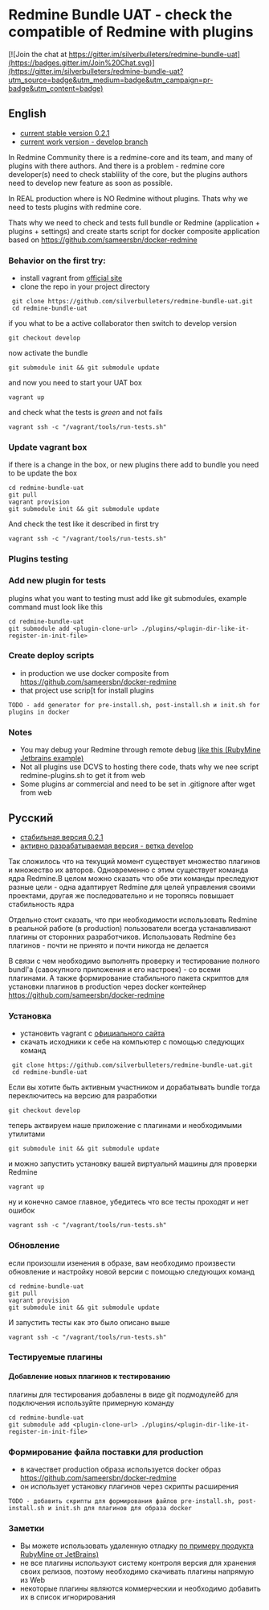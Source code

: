 # Redmine Bundle UAT - check the compatible of Redmine with plugins

[![Join the chat at https://gitter.im/silverbulleters/redmine-bundle-uat](https://badges.gitter.im/Join%20Chat.svg)](https://gitter.im/silverbulleters/redmine-bundle-uat?utm_source=badge&utm_medium=badge&utm_campaign=pr-badge&utm_content=badge)

## English

* [current stable version 0.2.1](https://github.com/silverbulleters/redmine-bundle-uat/releases/tag/0.2.1)
* [сurrent work version - develop branch](https://github.com/silverbulleters/redmine-bundle-uat/tree/develop)

In Redmine Community there is a redmine-core and its team, and many of plugins with there authors. And there is a problem - redmine core developer(s) need to check stablility of the core, but the plugins authors need to develop new feature as soon as possible.

In REAL production where is NO Redmine without plugins. Thats why we need to tests plugins with redmine core.

Thats why we need to check and tests full bundle or Redmine (application + plugins + settings) and create starts script for docker composite application based on https://github.com/sameersbn/docker-redmine

### Behavior on the first try:

* install vagrant from [official site](https://www.vagrantup.com/downloads.html)
* clone the repo in your project directory

```Shell
 git clone https://github.com/silverbulleters/redmine-bundle-uat.git
 cd redmine-bundle-uat
 ```

if you what to be a active collaborator then switch to develop version

```Shell
git checkout develop
```

now activate the bundle

```Shell
git submodule init && git submodule update
```

and now you need to start your UAT box

```Shell
vagrant up
```

and check what the tests is *green* and not fails

```Shell
vagrant ssh -c "/vagrant/tools/run-tests.sh"
```

### Update vagrant box

if there is a change in the box, or new plugins there add to bundle you need to be update the box

```Shell
cd redmine-bundle-uat
git pull 
vagrant provision
git submodule init && git submodule update
```

And check the test like it described in first try

```Shell
vagrant ssh -c "/vagrant/tools/run-tests.sh"
```

### Plugins testing

### Add new plugin for tests

plugins what you want to testing must add like git submodules, example command must look like this

```Shell
cd redmine-bundle-uat
git submodule add <plugin-clone-url> ./plugins/<plugin-dir-like-it-register-in-init-file>
```

### Create deploy scripts

* in production we use docker composite from https://github.com/sameersbn/docker-redmine
* that project use scrip[t for install plugins

~~~
TODO - add generator for pre-install.sh, post-install.sh и init.sh for plugins in docker
~~~

### Notes

* You may debug your Redmine through remote debug [like this (RubyMine Jetbrains example)](https://www.jetbrains.com/ruby/help/remote-debugging.html)
* Not all plugins use DCVS to hosting there code, thats why we nee script redmine-plugins.sh to get it from web
* Some plugins ar commercial and need to be set in .gitignore after wget from web

## Русский

* [стабильная версия 0.2.1](https://github.com/silverbulleters/redmine-bundle-uat/releases/tag/0.2.1)
* [активно разрабатываемая версия - ветка develop](https://github.com/silverbulleters/redmine-bundle-uat/tree/develop)

Так сложилось что на текущий момент существует множество плагинов и множество их авторов. Одновременно с этим существует команда ядра Redmine.В целом можно сказать что обе эти команды преследуют разные цели - одна адаптирует Redmine для целей управления своими проектами, другая же последовательно и не торопясь повышает стабильность ядра 

Отдельно стоит сказать, что при необходимости использовать Redmine в реальной работе (в production) пользователи всегда устанавливают плагины от сторонних разработчиков. Использовать Redmine без плагинов - почти не принято и почти никогда не делается

В связи с чем необходимо выполнять проверку и тестирование полного bundl'а (савокупного приложения и его настроек) - со всеми плагинами. А также формирование стабильного пакета скриптов для установки плагинов в production через docker контейнер https://github.com/sameersbn/docker-redmine

### Установка

* установить vagrant с [официального сайта](https://www.vagrantup.com/downloads.html)
* скачать исходники к себе на компьютер с помощью следующих команд

```Shell
 git clone https://github.com/silverbulleters/redmine-bundle-uat.git
 cd redmine-bundle-uat
 ```

Если вы хотите быть активным участником и дорабатывать bundle тогда переключитесь на версию для разработки

```Shell
git checkout develop
```

теперь актвируем наше приложение с плагинами и необходимыми утилитами

```Shell
git submodule init && git submodule update
```

и можно запустить установку вашей виртуальнй машины для проверки Redmine

```Shell
vagrant up
```

ну и конечно самое главное, убедитесь что все тесты проходят и нет ошибок

```Shell
vagrant ssh -c "/vagrant/tools/run-tests.sh"
```

### Обновление 

если произошли изенения в образе, вам необходимо произвести обновление и настройку новой версии с помощью следующих команд

```Shell
cd redmine-bundle-uat
git pull 
vagrant provision
git submodule init && git submodule update
```

И запустить тесты как это было описано выше

```Shell
vagrant ssh -c "/vagrant/tools/run-tests.sh"
```

### Тестируемые плагины

#### Добавление новых плагинов к тестированию

плагины для тестирования добавлены в виде git подмодулейб для подключения используйте примерную команду

```Shell
cd redmine-bundle-uat
git submodule add <plugin-clone-url> ./plugins/<plugin-dir-like-it-register-in-init-file>
```

### Формирование файла поставки для production

* в качествет production образа используется docker образ https://github.com/sameersbn/docker-redmine
* он использует установку плагинов через скрипты расширения

~~~
TODO - добавить скрипты для формирования файлов pre-install.sh, post-install.sh и init.sh для плагинов для образа docker
~~~

### Заметки

* Вы можете использовать удаленную отладку [по примеру продукта RubyMine от JetBrains)](https://www.jetbrains.com/ruby/help/remote-debugging.html)
* не все плагины используют систему контроля версия для хранения своих релизов, поэтому необходимо скачивать плагины напрямую из Web
* некоторые плагины являются коммерческии и необходимо добавить их в список игнорирования

